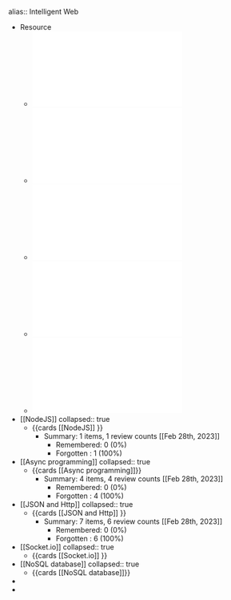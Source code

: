 alias::  Intelligent Web

- Resource
	- ![COM3504-6504_Week2_Lecture3.pdf](../assets/COM3504-6504_Week2_Lecture3_1676538319219_0.pdf)
	- ![COM3504-6504_Week2_Lecture4.pdf](../assets/COM3504-6504_Week2_Lecture4_1676538327402_0.pdf)
	- ![COM3504-6504_Week3_Lecture5.pdf](../assets/COM3504-6504_Week3_Lecture5_1677143820359_0.pdf)
	- ![COM3504-6504_Week3_Lecture6.pdf](../assets/COM3504-6504_Week3_Lecture6_1677143827745_0.pdf)
	- ![Lecture 4 - Persistence.pdf](../assets/Lecture_4_-_Persistence_1677748044363_0.pdf)
- [[NodeJS]]
  collapsed:: true
	- {{cards [[NodeJS]] }}
		- Summary: 1 items, 1 review counts [[Feb 28th, 2023]]
			- Remembered:   0 (0%)
			- Forgotten :   1 (100%)
- [[Async programming]]
  collapsed:: true
	- {{cards [[Async programming]]}}
		- Summary: 4 items, 4 review counts [[Feb 28th, 2023]]
			- Remembered:   0 (0%)
			- Forgotten :   4 (100%)
- [[JSON and Http]]
  collapsed:: true
	- {{cards [[JSON and Http]] }}
		- Summary: 7 items, 6 review counts [[Feb 28th, 2023]]
			- Remembered:   0 (0%)
			- Forgotten :   6 (100%)
- [[Socket.io]]
  collapsed:: true
	- {{cards [[Socket.io]] }}
- [[NoSQL database]]
  collapsed:: true
	- {{cards [[NoSQL database]]}}
-
-